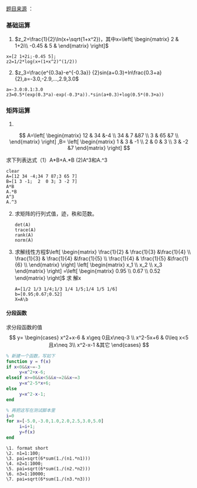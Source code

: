 [题目来源](https://blog.csdn.net/biongbiongdou/article/details/79643221?ops_request_misc=%257B%2522request%255Fid%2522%253A%2522159999665119195162105071%2522%252C%2522scm%2522%253A%252220140713.130102334.pc%255Fblog.%2522%257D&request_id=159999665119195162105071&biz_id=0&utm_medium=distribute.pc_search_result.none-task-blog-2~blog~first_rank_v2~rank_blog_default-1-79643221.pc_v2_rank_blog_default&utm_term=matlab&spm=1018.2118.3001.4187) ：

### 基础运算

1. $z_2=\frac{1}{2}\ln(x+\sqrt{1+x^2})，其中x=\left[ \begin{matrix}
      2 & 1+2i\\
     -0.45 & 5 & 
     \end{matrix} \right]$

```
x=[2 1+2i;-0.45 5];  
z2=1/2*log(x+(1+x^2)^(1/2))
```

2. $z_3=\frac{e^{0.3a}-e^{-0.3a}}
   {2}sin(a+0.3)+In\frac{0.3+a}{2},a=-3.0,-2.9,...,2.9,3.0$

   

```
a=-3.0:0.1:3.0
z3=0.5*(exp(0.3*a)-exp(-0.3*a)).*sin(a+0.3)+log(0.5*(0.3+a))
```



### 矩阵运算

1. 

$$
A=\left[
 \begin{matrix}
  12 & 34 &-4 \\
  34 & 7  &87 \\
   3 & 65 &7 \\
  \end{matrix}
  \right] ,B= \left[
 \begin{matrix}
   1 & 3 & -1 \\
   2 & 0 & 3 \\
   3 & -2 &7 
  \end{matrix}
  \right]
$$

求下列表达式（1）A\*B+A.*B 	(2)A^3和A.^3   

    clear
    A=[12 34 -4;34 7 87;3 65 7]
    B=[1 3 -1;  2  0 3; 3 -2 7]
    A*B
    A.*B
    A^3
    A.^3

2. 求矩阵的行列式值，迹，秩和范数。

   ```
   det(A)
   trace(A)
   rank(A)
   norm(A)
   ```

   

3. 求解线性方程$\left[
    \begin{matrix}
     \frac{1}{2} & \frac{1}{3} &\frac{1}{4} \\
     \frac{1}{3} & \frac{1}{4} &\frac{1}{5} \\
     \frac{1}{4} & \frac{1}{5} &\frac{1}{6} \\
     \end{matrix}
     \right]  \left[
    \begin{matrix}
      x_1 \\
      x_2 \\
      x_3 
     \end{matrix}
     \right]
     =\left[
    \begin{matrix}
      0.95 \\
      0.67 \\
      0.52
     \end{matrix}
     \right]$ 求 解x

    ```
    A=[1/2 1/3 1/4;1/3 1/4 1/5;1/4 1/5 1/6] 
    b=[0.95;0.67;0.52] 
    X=A\b 
    ```



#### 分段函数

求分段函数的值
$$
y=
\begin{cases}
x^2+x-6 & x\geq 0且x\neq-3 \\
x^2-5x+6 & 0\leq x<5 且x\neq 3\\
x^2-x-1  &其它
\end{cases}
$$

```matlab
% 新建一个函数，写如下
function y = f(x)
if x<0&&x~=-3  
     y=x^2+x-6;  
elseif x>=0&&x<5&&x~=2&&x~=3  
     y=x^2-5*x+6;  
else
     y=x^2-x-1;
end  

% 再把这写在测试脚本里
i=0  
for x=[-5.0,-3.0,1.0,2.0,2.5,3.0,5.0]  
     i=i+1;  
     y=f(x)  
end 
```





```
\1. format short 
\2. n1=1:100; 
\3. pai=sqrt(6*sum(1./(n1.*n1))) 
\4. n2=1:1000; 
\5. pai=sqrt(6*sum(1./(n2.*n2))) 
\6. n3=1:10000; 
\7. pai=sqrt(6*sum(1./(n3.*n3))) 
```


